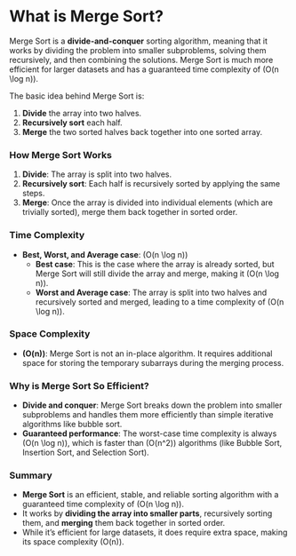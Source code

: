 # What is Merge Sort?

Merge Sort is a **divide-and-conquer** sorting algorithm, meaning that it works by dividing the problem into smaller subproblems, solving them recursively, and then combining the solutions. Merge Sort is much more efficient for larger datasets and has a guaranteed time complexity of \(O(n \log n)\).

The basic idea behind Merge Sort is:

1. **Divide** the array into two halves.
2. **Recursively sort** each half.
3. **Merge** the two sorted halves back together into one sorted array.

### How Merge Sort Works

1. **Divide**: The array is split into two halves.
2. **Recursively sort**: Each half is recursively sorted by applying the same steps.
3. **Merge**: Once the array is divided into individual elements (which are trivially sorted), merge them back together in sorted order.

### Time Complexity

- **Best, Worst, and Average case**: \(O(n \log n)\)
  - **Best case**: This is the case where the array is already sorted, but Merge Sort will still divide the array and merge, making it \(O(n \log n)\).
  - **Worst and Average case**: The array is split into two halves and recursively sorted and merged, leading to a time complexity of \(O(n \log n)\).

### Space Complexity

- **\(O(n)\)**: Merge Sort is not an in-place algorithm. It requires additional space for storing the temporary subarrays during the merging process.

### Why is Merge Sort So Efficient?

- **Divide and conquer**: Merge Sort breaks down the problem into smaller subproblems and handles them more efficiently than simple iterative algorithms like bubble sort.
- **Guaranteed performance**: The worst-case time complexity is always \(O(n \log n)\), which is faster than \(O(n^2)\) algorithms (like Bubble Sort, Insertion Sort, and Selection Sort).

### Summary

- **Merge Sort** is an efficient, stable, and reliable sorting algorithm with a guaranteed time complexity of \(O(n \log n)\).
- It works by **dividing the array into smaller parts**, recursively sorting them, and **merging** them back together in sorted order.
- While it’s efficient for large datasets, it does require extra space, making its space complexity \(O(n)\).
